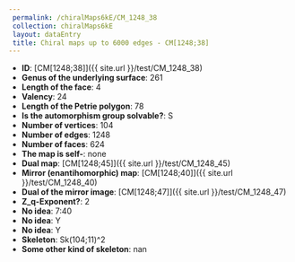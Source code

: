 ```yaml
--- 
 permalink: /chiralMaps6kE/CM_1248_38 
 collection: chiralMaps6kE
 layout: dataEntry
 title: Chiral maps up to 6000 edges - CM[1248;38]
---
```


- **ID**: [CM[1248;38]]({{ site.url }}/test/CM_1248_38)
- **Genus of the underlying surface**: 261
- **Length of the face**: 4
- **Valency**: 24
- **Length of the Petrie polygon**: 78
- **Is the automorphism group solvable?**: S
- **Number of vertices**: 104
- **Number of edges**: 1248
- **Number of faces**: 624
- **The map is self-**: none
- **Dual map**: [CM[1248;45]]({{ site.url }}/test/CM_1248_45)
- **Mirror (enantihomorphic) map**: [CM[1248;40]]({{ site.url }}/test/CM_1248_40)
- **Dual of the mirror image**: [CM[1248;47]]({{ site.url }}/test/CM_1248_47)
- **Z_q-Exponent?**: 2
- **No idea**:  7:40
- **No idea**: Y
- **No idea**: Y
- **Skeleton**: Sk(104;11)^2
- **Some other kind of skeleton**: nan
